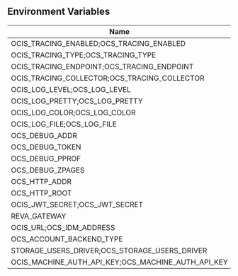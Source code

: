 ## Environment Variables

| Name | Type | Default Value | Description |
|------|------|---------------|-------------|
| OCIS_TRACING_ENABLED;OCS_TRACING_ENABLED | bool | false | |
| OCIS_TRACING_TYPE;OCS_TRACING_TYPE | string |  | |
| OCIS_TRACING_ENDPOINT;OCS_TRACING_ENDPOINT | string |  | |
| OCIS_TRACING_COLLECTOR;OCS_TRACING_COLLECTOR | string |  | |
| OCIS_LOG_LEVEL;OCS_LOG_LEVEL | string |  | |
| OCIS_LOG_PRETTY;OCS_LOG_PRETTY | bool | false | |
| OCIS_LOG_COLOR;OCS_LOG_COLOR | bool | false | |
| OCIS_LOG_FILE;OCS_LOG_FILE | string |  | |
| OCS_DEBUG_ADDR | string | 127.0.0.1:9114 | |
| OCS_DEBUG_TOKEN | string |  | |
| OCS_DEBUG_PPROF | bool | false | |
| OCS_DEBUG_ZPAGES | bool | false | |
| OCS_HTTP_ADDR | string | 127.0.0.1:9110 | |
| OCS_HTTP_ROOT | string | /ocs | |
| OCIS_JWT_SECRET;OCS_JWT_SECRET | string |  | |
| REVA_GATEWAY | string | 127.0.0.1:9142 | |
| OCIS_URL;OCS_IDM_ADDRESS | string | https://localhost:9200 | |
| OCS_ACCOUNT_BACKEND_TYPE | string | cs3 | |
| STORAGE_USERS_DRIVER;OCS_STORAGE_USERS_DRIVER | string | ocis | |
| OCIS_MACHINE_AUTH_API_KEY;OCS_MACHINE_AUTH_API_KEY | string |  | |